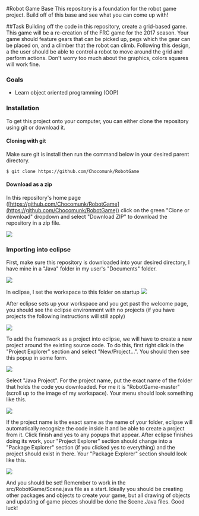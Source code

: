 #Robot Game Base
This repository is a foundation for the robot game project. Build off of this base and see what you can come up with!

##Task
Building off the code in this repository, create a grid-based game. This game will be a re-creation of the FRC game for the 2017 season. Your game should feature gears that can be picked up, pegs which the gear can be placed on, and a climber that the robot can climb. Following this design, a the user should be able to control a robot to move around the grid and perform actions. Don't worry too much about the graphics, colors squares will work fine.

### Goals
* Learn object oriented programming (OOP)

### Installation

To get this project onto your computer, you can either clone the repository using git or download it.
#### Cloning with git

Make sure git is install then run the command below in your desired parent directory.
```
$ git clone https://github.com/Chocomunk/RobotGame
```

#### Download as a zip
In this repository's home page ([https://github.com/Chocomunk/RobotGame](https://github.com/Chocomunk/RobotGame)) click on the green "Clone or download" dropdown and select "Download ZIP" to download the repository in a zip file.

![](https://i.imgur.com/IQgh7ms.png)

### Importing into eclipse
First, make sure this repository is downloaded into your desired directory, I have mine in a "Java" folder in my user's "Documents" folder.

![](https://i.imgur.com/M2RgLsg.png)

In eclipse, I set the workspace to this folder on startup
![](https://i.imgur.com/R2sDell.png)

After eclipse sets up your workspace and you get past the welcome page, you should see the eclipse environment with no projects (if you have projects the following instructions will still apply)

![](https://i.imgur.com/eThF9RF.png)

To add the framework as a project into eclipse, we will have to create a new project around the existing source code. To do this, first right click in the "Project Explorer" section and select "New/Project...". You should then see this popup in some form.

![](https://i.imgur.com/0YpCQEY.png)

Select "Java Project". For the project name, put the exact name of the folder that holds the code you downloaded. For me it is "RobotGame-master" (scroll up to the image of my workspace). Your menu should look something like this.

![](https://i.imgur.com/wcxWRoW.png)

If the project name is the exact same as the name of your folder, eclipse will automatically recognize the code inside it and be able to create a project from it. Click finish and yes to any popups that appear. After eclipse finishes doing its work, your "Project Explorer" section should change into a "Package Explorer" section (if you clicked yes to everything) and the project should exist in there. Your "Package Explorer" section should look like this.

![](https://i.imgur.com/frjJXL4.png)

And you should be set! Remember to work in the src/RobotGame/Scene.java file as a start. Ideally you should be creating other packages and objects to create your game, but all drawing of objects and updating of game pieces should be done the Scene.Java files. Good luck!